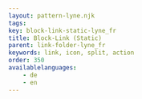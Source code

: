 ```yaml
---
layout: pattern-lyne.njk
tags: 
key: block-link-static-lyne_fr
title: Block-Link (Static)
parent: link-folder-lyne_fr
keywords: link, icon, split, action
order: 350
availablelanguages: 
    - de
    - en
---
```

